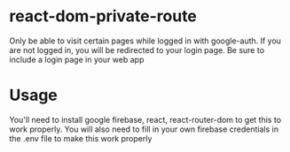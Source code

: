 # react-dom-private-route
Only be able to visit certain pages while logged in with google-auth.  If you are not logged in, you will be redirected to your login page. Be sure to include a login page in your web app
# Usage
You'll need to install google firebase, react, react-router-dom to get this to work properly.
You will also need to fill in your own firebase credentials in the .env file to make this work properly
